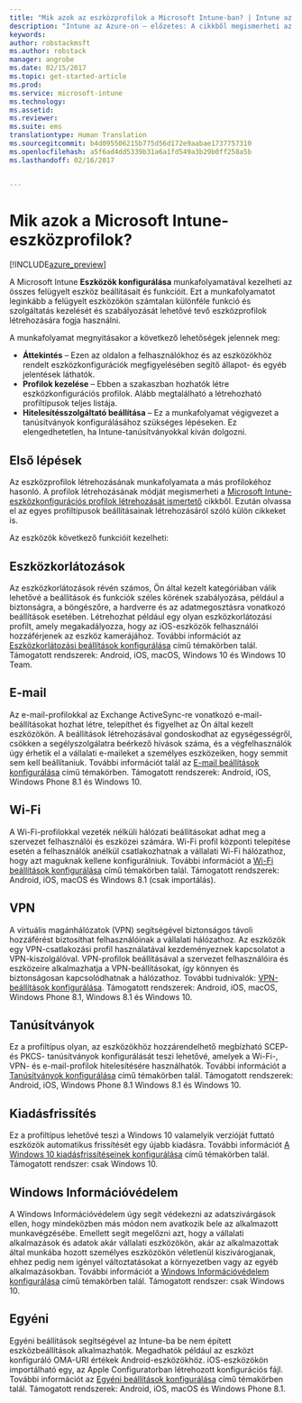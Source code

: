 ```yaml
---
title: "Mik azok az eszközprofilok a Microsoft Intune-ban? | Intune az Azure-on – előzetes | Microsoft Docs"
description: "Intune az Azure-on – előzetes: A cikkből megismerheti az Intune-eszközprofilokat, és azt, hogy miképpen segíthetnek a vállalati eszközök kezelésében és védelmében."
keywords: 
author: robstackmsft
ms.author: robstack
manager: angrobe
ms.date: 02/15/2017
ms.topic: get-started-article
ms.prod: 
ms.service: microsoft-intune
ms.technology: 
ms.assetid: 
ms.reviewer: 
ms.suite: ems
translationtype: Human Translation
ms.sourcegitcommit: b4d095506215b775d56d172e9aabae1737757310
ms.openlocfilehash: a5f6ad4dd5339b31a6a1fd549a3b29b0ff258a5b
ms.lasthandoff: 02/16/2017


---
```


# <a name="what-are-microsoft-intune-device-profiles"></a>Mik azok a Microsoft Intune-eszközprofilok?

[!INCLUDE[azure_preview](../includes/azure_preview.md)]

A Microsoft Intune **Eszközök konfigurálása** munkafolyamatával kezelheti az összes felügyelt eszköz beállításait és funkcióit. Ezt a munkafolyamatot leginkább a felügyelt eszközökön számtalan különféle funkció és szolgáltatás kezelését és szabályozását lehetővé tevő eszközprofilok létrehozására fogja használni.

A munkafolyamat megnyitásakor a következő lehetőségek jelennek meg:

- **Áttekintés** – Ezen az oldalon a felhasználókhoz és az eszközökhöz rendelt eszközkonfigurációk megfigyelésében segítő állapot- és egyéb jelentések láthatók.
- **Profilok kezelése** – Ebben a szakaszban hozhatók létre eszközkonfigurációs profilok. Alább megtalálható a létrehozható profiltípusok teljes listája.
- **Hitelesítésszolgáltató beállítása** – Ez a munkafolyamat végigvezet a tanúsítványok konfigurálásához szükséges lépéseken. Ez elengedhetetlen, ha Intune-tanúsítványokkal kíván dolgozni.

## <a name="getting-started"></a>Első lépések

Az eszközprofilok létrehozásának munkafolyamata a más profilokéhoz hasonló. A profilok létrehozásának módját megismerheti a [Microsoft Intune-eszközkonfigurációs profilok létrehozását ismertető](/intune-azure/configure-devices/how-to-create-device-profiles) cikkből. Ezután olvassa el az egyes profiltípusok beállításainak létrehozásáról szóló külön cikkeket is.

Az eszközök következő funkcióit kezelheti:

## <a name="device-restrictions"></a>Eszközkorlátozások
Az eszközkorlátozások révén számos, Ön által kezelt kategóriában válik lehetővé a beállítások és funkciók széles körének szabályozása, például a biztonságra, a böngészőre, a hardverre és az adatmegosztásra vonatkozó beállítások esetében. Létrehozhat például egy olyan eszközkorlátozási profilt, amely megakadályozza, hogy az iOS-eszközök felhasználói hozzáférjenek az eszköz kamerájához.
További információt az [Eszközkorlátozási beállítások konfigurálása](how-to-configure-device-restrictions.md) című témakörben talál. Támogatott rendszerek: Android, iOS, macOS, Windows 10 és Windows 10 Team.

## <a name="email"></a>E-mail
Az e-mail-profilokkal az Exchange ActiveSync-re vonatkozó e-mail-beállításokat hozhat létre, telepíthet és figyelhet az Ön által kezelt eszközökön. A beállítások létrehozásával gondoskodhat az egységességről, csökken a segélyszolgálatra beérkező hívások száma, és a végfelhasználók úgy érhetik el a vállalati e-maileket a személyes eszközeiken, hogy semmit sem kell beállítaniuk.
További információt talál az [E-mail beállítások konfigurálása](how-to-configure-email-settings.md) című témakörben. Támogatott rendszerek: Android, iOS, Windows Phone 8.1 és Windows 10.

## <a name="wi-fi"></a>Wi-Fi
A Wi-Fi-profilokkal vezeték nélküli hálózati beállításokat adhat meg a szervezet felhasználói és eszközei számára. Wi-Fi profil központi telepítése esetén a felhasználók anélkül csatlakozhatnak a vállalati Wi-Fi hálózathoz, hogy azt maguknak kellene konfigurálniuk.
További információt a [Wi-Fi beállítások konfigurálása](how-to-configure-wi-fi-settings.md) című témakörben talál. Támogatott rendszerek: Android, iOS, macOS és Windows 8.1 (csak importálás).

## <a name="vpn"></a>VPN
A virtuális magánhálózatok (VPN) segítségével biztonságos távoli hozzáférést biztosíthat felhasználóinak a vállalati hálózathoz. Az eszközök egy VPN-csatlakozási profil használatával kezdeményeznek kapcsolatot a VPN-kiszolgálóval. VPN-profilok beállításával a szervezet felhasználóira és eszközeire alkalmazhatja a VPN-beállításokat, így könnyen és biztonságosan kapcsolódhatnak a hálózathoz.
További tudnivalók: [VPN-beállítások konfigurálása](how-to-configure-vpn-settings.md).
Támogatott rendszerek: Android, iOS, macOS, Windows Phone 8.1, Windows 8.1 és Windows 10.

## <a name="certificates"></a>Tanúsítványok
Ez a profiltípus olyan, az eszközökhöz hozzárendelhető megbízható SCEP- és PKCS- tanúsítványok konfigurálását teszi lehetővé, amelyek a Wi-Fi-, VPN- és e-mail-profilok hitelesítésére használhatók.
További információt a [Tanúsítványok konfigurálása](how-to-configure-certificates.md) című témakörben talál. Támogatott rendszerek: Android, iOS, Windows Phone 8.1 Windows 8.1 és Windows 10.

## <a name="edition-upgrade"></a>Kiadásfrissítés
Ez a profiltípus lehetővé teszi a Windows 10 valamelyik verzióját futtató eszközök automatikus frissítését egy újabb kiadásra. További információt [A Windows 10 kiadásfrissítéseinek konfigurálása](how-to-configure-windows-10-edition-upgrade.md) című témakörben talál. Támogatott rendszer: csak Windows 10.

## <a name="windows-information-protection"></a>Windows Információvédelem
A Windows Információvédelem úgy segít védekezni az adatszivárgások ellen, hogy mindeközben más módon nem avatkozik bele az alkalmazott munkavégzésébe. Emellett segít megelőzni azt, hogy a vállalati alkalmazások és adatok akár vállalati eszközökön, akár az alkalmazottak által munkába hozott személyes eszközökön véletlenül kiszivárogjanak, ehhez pedig nem igényel változtatásokat a környezetben vagy az egyéb alkalmazásokban.
További információt a [Windows Információvédelem konfigurálása](how-to-configure-windows-information-protection.md) című témakörben talál. Támogatott rendszer: csak Windows 10.

## <a name="custom"></a>Egyéni
Egyéni beállítások segítségével az Intune-ba be nem épített eszközbeállítások alkalmazhatók. Megadhatók például az eszközt konfiguráló OMA-URI értékek Android-eszközökhöz. iOS-eszközökön importálható egy, az Apple Configuratorban létrehozott konfigurációs fájl.
További információt az [Egyéni beállítások konfigurálása](how-to-configure-custom-settings.md) című témakörben talál. Támogatott rendszerek: Android, iOS, macOS és Windows Phone 8.1.


